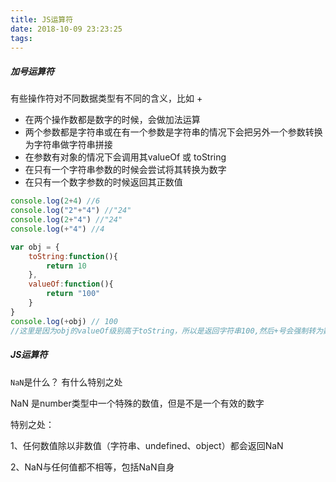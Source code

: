 ```yaml
---
title: JS运算符
date: 2018-10-09 23:23:25
tags:
---
```


##### 加号运算符

有些操作符对不同数据类型有不同的含义，比如 +

- 在两个操作数都是数字的时候，会做加法运算
- 两个参数都是字符串或在有一个参数是字符串的情况下会把另外一个参数转换为字符串做字符串拼接
- 在参数有对象的情况下会调用其valueOf 或 toString
- 在只有一个字符串参数的时候会尝试将其转换为数字
- 在只有一个数字参数的时候返回其正数值

```javascript
console.log(2+4) //6
console.log("2"+"4") //"24"
console.log(2+"4") //"24"
console.log(+"4") //4

var obj = {
    toString:function(){
        return 10
    },
    valueOf:function(){
        return "100"
    }
}
console.log(+obj) // 100
//这里是因为obj的valueOf级别高于toString，所以是返回字符串100,然后+号会强制转为数字
```

##### JS运算符

`NaN`是什么？ 有什么特别之处

NaN 是number类型中一个特殊的数值，但是不是一个有效的数字

特别之处：

1、任何数值除以非数值（字符串、undefined、object）都会返回NaN

2、NaN与任何值都不相等，包括NaN自身